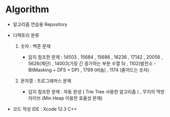 Algorithm
=========

* 알고리즘 연습용 Repository

* 디렉토리 분류

  1. 숫자 : 백준 문제
  
      * 답지 참조한 문제 : 14503 , 15684 , 15686 , 16236 , 17142 , 20056 , 5626(제단) , 14003(가장 긴 증가하는 부분 수열 5) , 1102(발전소 - BitMasking + DFS + DP) , 1799 (비숍) , 1174 (줄어드는 숫자)
  
  2. 문자열 : 프로그래머스 문제
  
      * 답지 참조한 문제 : 자동 완성 ( Trie Tree 사용한 알고리즘 ) , 무지의 먹방 라이브 (Min Heap 이용한 효율성 문제)
  
* 코드 작성 IDE : Xcode 12.3 C++
